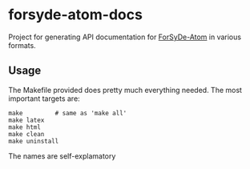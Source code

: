 # forsyde-atom-docs

Project for generating API documentation for [ForSyDe-Atom](https://github.com/forsyde/forsyde-atom) in various formats.

## Usage

The Makefile provided does pretty much everything needed. The most important targets are:

    make         # same as 'make all'
	make latex
	make html
	make clean
	make uninstall
	
The names are self-explamatory
